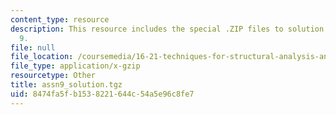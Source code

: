 ```yaml
---
content_type: resource
description: This resource includes the special .ZIP files to solution of assignment
  9.
file: null
file_location: /coursemedia/16-21-techniques-for-structural-analysis-and-design-spring-2005/8474fa5fb1538221644c54a5e96c8fe7_assn9_solution.tgz
file_type: application/x-gzip
resourcetype: Other
title: assn9_solution.tgz
uid: 8474fa5f-b153-8221-644c-54a5e96c8fe7
---
```

